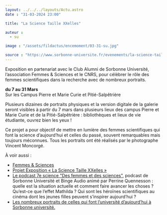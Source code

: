 ```yaml
---
layout: ../../../layouts/Actu.astro
date : "31-03-2024 23:00"

title: "La Science Taille XXelles"

auteur :
  - su

image : "/assets/fildactus/encemoment/03-31-su.jpg"

source : "https://www.sorbonne-universite.fr/evenements/la-science-taille-xxelles"
---
```


Exposition en partenariat avec le Club Alumni de Sorbonne Université, l’association Femmes & Sciences et le CNRS, pour célèbrer le rôle des femmes scientifiques dans la recherche avec de nombreux portraits.

__du 7 au 31 Mars__  
Sur les Campus Pierre et Marie Curie et Pitié-Salpêtrière

Plusieurs dizaines de portraits physiques et la version digitale de la galerie seront visibles à partir du 7 mars dans plusieurs lieux des campus Pierre et Marie Curie et de la Pitié-Salpêtrière : bibliothèques et lieux de vie étudiante, ouvrez bien les yeux !

Ce projet a pour objectif de mettre en lumière des femmes scientifiques qui font la science d’aujourd’hui et celles du passé, souvent remarquables mais toujours méconnues. Tous les portraits ont été réalisés par le photographe Vincent Moncorgé.

À voir aussi :

- [Femmes & Sciences](https://www.femmesetsciences.fr/)  
- [Projet Exposition « La Science Taille XXelles »](https://www.femmesetsciences.fr/la-science-taille-xx-elles-france)  
- [Le podcast 7e science "Des femmes et des sciences"](https://www.binge.audio/podcast/7escience/des-femmes-et-des-sciences), podcast de Sorbonne Université et Binge Audio animé par Perrine Quennesson : quelle est la situation actuelle et comment faire avancer les choses ? Qu’est-ce que l’effet Mathilda  ? Qui sont les héroïnes scientifiques au cinéma dont les jeunes filles peuvent s’inspirer aujourd’hui ?  
- [Les nombreux portraits de celles qui font l’université d’aujourd’hui à Sorbonne université.](https://www.sorbonne-universite.fr/portraits?field_thematique%5B%5D=1907&field_thematique%5B%5D=1911&field_thematique%5B%5D=1910&field_thematique%5B%5D=1909&field_thematique%5B%5D=1904&field_thematique%5B%5D=1905&field_thematique%5B%5D=3351&field_tag=)